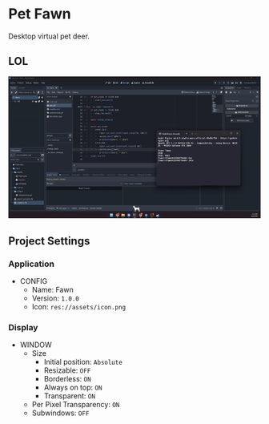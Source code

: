 # Pet Fawn

Desktop virtual pet deer.

## LOL
![Pet Screenshot](screenshot.gif)

## Project Settings

### Application

- CONFIG
	- Name: Fawn
	- Version: `1.0.0`
	- Icon: `res://assets/icon.png`

### Display

- WINDOW
	- Size
		- Initial position: `Absolute`
		- Resizable: `OFF`
		- Borderless: `ON`
		- Always on top: `ON`
		- Transparent: `ON`
	- Per Pixel Transparency: `ON`
	- Subwindows: `OFF`
